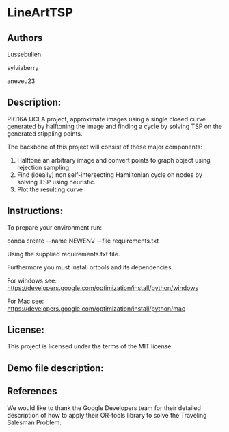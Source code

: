 # LineArtTSP

## Authors

Lussebullen

sylviaberry

aneveu23

## Description:
PIC16A UCLA project, approximate images using a single closed curve generated by halftoning the image and finding a cycle by solving TSP on the generated stippling points.

The backbone of this project will consist of these major components:

1. Halftone an arbitrary image and convert points to graph object using rejection sampling.
2. Find (ideally) non self-intersecting Hamiltonian cycle on nodes by solving TSP using heuristic.
3. Plot the resulting curve


## Instructions:
To prepare your environment run:

conda create --name NEWENV --file requirements.txt

Using the supplied requirements.txt file.

Furthermore you must install ortools and its dependencies.

For windows see:
https://developers.google.com/optimization/install/python/windows

For Mac see:
https://developers.google.com/optimization/install/python/mac

## License:
This project is licensed under the terms of the MIT license.

## Demo file description:



## References
We would like to thank the Google Developers team for their detailed description of
how to apply their OR-tools library to solve the Traveling Salesman Problem.
